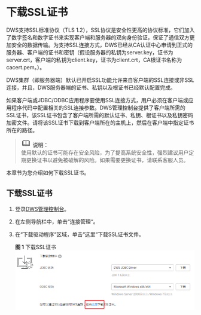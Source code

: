 # 下载SSL证书<a name="dws_01_0083"></a>

DWS支持SSL标准协议（TLS 1.2），SSL协议是安全性更高的协议标准，它们加入了数字签名和数字证书来实现客户端和服务器的双向身份验证，保证了通信双方更加安全的数据传输。为支持SSL连接方式，DWS已经从CA认证中心申请到正式的服务器、客户端的证书和密钥（假设服务器的私钥为server.key，证书为server.crt，客户端的私钥为client.key，证书为client.crt，CA根证书名称为cacert.pem。）。

DWS集群（即服务器端）默认已开启SSL功能允许来自客户端的SSL连接或非SSL连接，并且，DWS服务器端的证书、私钥以及根证书已经默认配置完成。

如果客户端或JDBC/ODBC应用程序要使用SSL连接方式，用户必须在客户端或应用程序代码中配置相关的SSL连接参数。DWS管理控制台提供了客户端所需的SSL证书，该SSL证书包含了客户端所需的默认证书、私钥、根证书以及私钥密码加密文件。请将该SSL证书下载到客户端所在的主机上，然后在客户端中指定证书所在的路径。

>![](public_sys-resources/icon-note.gif) **说明：**   
>使用默认的证书可能存在安全风险，为了提高系统安全性，强烈建议用户定期更换证书以避免被破解的风险。如果需要更换证书，请联系客服人员。  

本章节为您介绍如何下载SSL证书。

## 下载SSL证书<a name="section76342240557"></a>

1.  登录[DWS管理控制台](https://console.huaweicloud.com/dws)。
2.  在左侧导航栏中，单击“连接管理“。
3.  在“下载驱动程序“区域，单击“这里“下载SSL证书文件。

    **图 1**  下载SSL证书<a name="fig6639466014"></a>  
    ![](figures/下载SSL证书.png "下载SSL证书")


